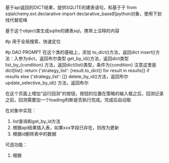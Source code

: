 基于api返回的DICT结果，提供SQLITE的建表语句，和基于于
from sqlalchemy.ext.declarative import declarative_base的python对象，使用下划线代替驼峰

基于这个object类生成sqlite的建表sql，携带上注释的内容

#p 用于全局搜索，快速定位

#p DAO PROMPT
在这个类的基础上，添加
    to_dict()方法，返回dict
    insert()方法：入参为dict，返回布尔类型
    get_by_id()方法，返回dict类型
    list_by_{condition} 方法，返回dict(list)类型，条件为{condition}
        注意这里是dict[list]:
        return {'strategy_list': [result.to_dict() for result in results]} if results else {'strategy_list': []}
    delete_by_id()方法，返回布尔
    update_selective_by_id() 方法，返回布尔

在这个页面上增加“运行回测”的按钮，按钮的位置在策略的输入框之后，回测记录之前。回测需要加一个loading判断是否执行完成。完成后自动取

在对象中实现：
1. list查询和get_by_id方法
2. 根据api结果插入表，如果xxx字段已存在，则改为更新
3. 根据id删除表中的数据

可选功能：
1. 根据

